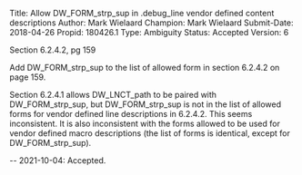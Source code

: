 Title:       Allow DW_FORM_strp_sup in .debug_line vendor defined content descriptions
Author:      Mark Wielaard
Champion:    Mark Wielaard
Submit-Date: 2018-04-26
Propid:      180426.1
Type:        Ambiguity
Status:      Accepted
Version:     6

Section 6.2.4.2, pg 159

Add DW_FORM_strp_sup to the list of allowed form in section 6.2.4.2 on page 159.

Section 6.2.4.1 allows DW_LNCT_path to be paired with DW_FORM_strp_sup, but 
DW_FORM_strp_sup is not in the list of allowed forms for vendor defined line 
descriptions in 6.2.4.2. This seems inconsistent. It is also inconsistent with 
the forms allowed to be used for vendor defined macro descriptions (the list of 
forms is identical, except for DW_FORM_strp_sup).

--
2021-10-04:  Accepted.
